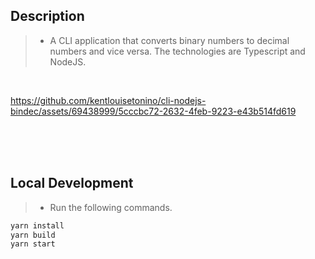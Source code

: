 ## Description
> - A CLI application that converts binary numbers to decimal numbers and vice versa.
    The technologies are Typescript and NodeJS.

<br />

https://github.com/kentlouisetonino/cli-nodejs-bindec/assets/69438999/5cccbc72-2632-4feb-9223-e43b514fd619

<br />
<br />
<br />



## Local Development
> - Run the following commands.
```bash
yarn install
yarn build
yarn start
```
